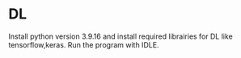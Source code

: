 # DL
Install python version 3.9.16 and install required librairies for DL like tensorflow,keras. Run the program with IDLE.
